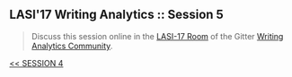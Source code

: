 ## LASI'17 Writing Analytics :: Session 5

> Discuss this session online in the [LASI-17 Room](https://gitter.im/writing-analytics/LASI-17) of the Gitter [Writing Analytics Community](https://gitter.im/writing-analytics).



  [<< SESSION 4](./lasi17-waw-4.md)